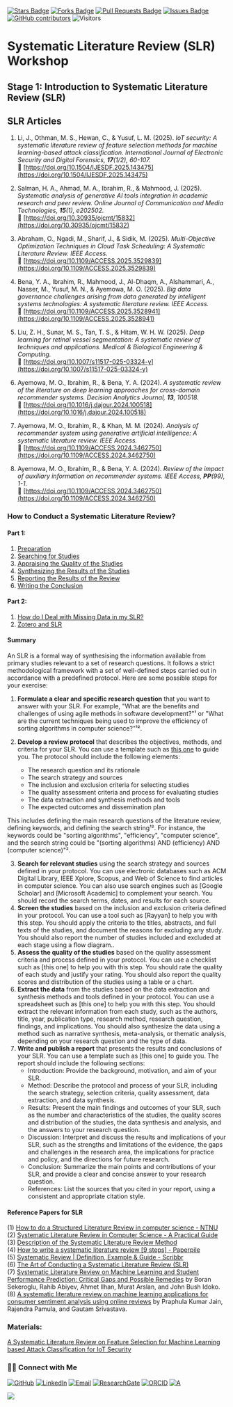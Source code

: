 <a href="https://github.com/drshahizan/short-course/stargazers"><img src="https://img.shields.io/github/stars/drshahizan/short-course" alt="Stars Badge"/></a>
<a href="https://github.com/drshahizan/short-course/network/members"><img src="https://img.shields.io/github/forks/drshahizan/short-course" alt="Forks Badge"/></a>
<a href="https://github.com/drshahizan/short-course/pulls"><img src="https://img.shields.io/github/issues-pr/drshahizan/short-course" alt="Pull Requests Badge"/></a>
<a href="https://github.com/drshahizan/short-course"><img src="https://img.shields.io/github/issues/drshahizan/short-course" alt="Issues Badge"/></a>
<a href="https://github.com/drshahizan/short-course/graphs/contributors"><img alt="GitHub contributors" src="https://img.shields.io/github/contributors/drshahizan/short-course?color=2b9348"></a>
![Visitors](https://api.visitorbadge.io/api/visitors?path=https%3A%2F%2Fgithub.com%2Fdrshahizan%2Fshort-course&labelColor=%23d9e3f0&countColor=%23697689&style=flat)


# Systematic Literature Review (SLR) Workshop
## Stage 1: Introduction to Systematic Literature Review (SLR)

## SLR Articles

1. Li, J., Othman, M. S., Hewan, C., & Yusuf, L. M. (2025). *IoT security: A systematic literature review of feature selection methods for machine learning-based attack classification.*  _International Journal of Electronic Security and Digital Forensics, **17**(1/2), 60-107._  
   🔗 [https://doi.org/10.1504/IJESDF.2025.143475](https://doi.org/10.1504/IJESDF.2025.143475)  

2. Salman, H. A., Ahmad, M. A., Ibrahim, R., & Mahmood, J. (2025). *Systematic analysis of generative AI tools integration in academic research and peer review.* _Online Journal of Communication and Media Technologies, **15**(1), e202502._  
   🔗 [https://doi.org/10.30935/ojcmt/15832](https://doi.org/10.30935/ojcmt/15832)  

3. Abraham, O., Ngadi, M., Sharif, J., & Sidik, M. (2025). *Multi-Objective Optimization Techniques in Cloud Task Scheduling: A Systematic Literature Review.* _IEEE Access._  
   🔗 [https://doi.org/10.1109/ACCESS.2025.3529839](https://doi.org/10.1109/ACCESS.2025.3529839)  

4. Bena, Y. A., Ibrahim, R., Mahmood, J., Al-Dhaqm, A., Alshammari, A., Nasser, M., Yusuf, M. N., & Ayemowa, M. O. (2025). *Big data governance challenges arising from data generated by intelligent systems technologies: A systematic literature review.* _IEEE Access._  
   🔗 [https://doi.org/10.1109/ACCESS.2025.3528941](https://doi.org/10.1109/ACCESS.2025.3528941)  

5. Liu, Z. H., Sunar, M. S., Tan, T. S., & Hitam, W. H. W. (2025). *Deep learning for retinal vessel segmentation: A systematic review of techniques and applications.* _Medical & Biological Engineering & Computing._  
   🔗 [https://doi.org/10.1007/s11517-025-03324-y](https://doi.org/10.1007/s11517-025-03324-y)  

6. Ayemowa, M. O., Ibrahim, R., & Bena, Y. A. (2024). *A systematic review of the literature on deep learning approaches for cross-domain recommender systems.*   _Decision Analytics Journal, **13**, 100518._  
   🔗 [https://doi.org/10.1016/j.dajour.2024.100518](https://doi.org/10.1016/j.dajour.2024.100518)  

7. Ayemowa, M. O., Ibrahim, R., & Khan, M. M. (2024). *Analysis of recommender system using generative artificial intelligence: A systematic literature review.*  _IEEE Access._  
   🔗 [https://doi.org/10.1109/ACCESS.2024.3462750](https://doi.org/10.1109/ACCESS.2024.3462750)  

8. Ayemowa, M. O., Ibrahim, R., & Bena, Y. A. (2024). *Review of the impact of auxiliary information on recommender systems.*  _IEEE Access, **PP**(99), 1-1._  
   🔗 [https://doi.org/10.1109/ACCESS.2024.3462750](https://doi.org/10.1109/ACCESS.2024.3462750)  


### How to Conduct a Systematic Literature Review?
#### Part 1:
1. [Preparation](s3_1a.md)
2. [Searching for Studies](s3_1b.md)
3. [Appraising the Quality of the Studies](s3_1c.md)
4. [Synthesizing the Results of the Studies](s3_1d.md)
5. [Reporting the Results of the Review](s3_1e.md)
6. [Writing the Conclusion](s3_1f.md)

#### Part 2:
1. [How do I Deal with Missing Data in my SLR?](s3_1g.md)
2. [Zotero and SLR](s3_zotero.md)

#### Summary
An SLR is a formal way of synthesising the information available from primary studies relevant to a set of research questions. It follows a strict methodological framework with a set of well-defined steps carried out in accordance with a predefined protocol. Here are some possible steps for your exercise:

1. **Formulate a clear and specific research question** that you want to answer with your SLR. For example, "What are the benefits and challenges of using agile methods in software development?"¹ or "What are the current techniques being used to improve the efficiency of sorting algorithms in computer science?"¹².

2. **Develop a review protocol** that describes the objectives, methods, and criteria for your SLR. You can use a template such as [this one](https://www.researchgate.net/profile/Rodrigo-Silva-20/publication/320704338_Systematic_Literature_Review_in_Computer_Science_-_A_Practical_Guide/links/59f631caaca272607e2bc1c1/Systematic-Literature-Review-in-Computer-Science-A-Practical-Guide.pdf?origin=publication_detail) to guide you. The protocol should include the following elements:
    - The research question and its rationale
    - The search strategy and sources
    - The inclusion and exclusion criteria for selecting studies
    - The quality assessment criteria and process for evaluating studies
    - The data extraction and synthesis methods and tools
    - The expected outcomes and dissemination plan
  
This includes defining the main research questions of the literature review, defining keywords, and defining the search string¹². For instance, the keywords could be "sorting algorithms", "efficiency", "computer science", and the search string could be "(sorting algorithms) AND (efficiency) AND (computer science)"².

3. **Search for relevant studies** using the search strategy and sources defined in your protocol. You can use electronic databases such as ACM Digital Library, IEEE Xplore, Scopus, and Web of Science to find articles in computer science. You can also use search engines such as [Google Scholar] and [Microsoft Academic] to complement your search. You should record the search terms, dates, and results for each source.
4. **Screen the studies** based on the inclusion and exclusion criteria defined in your protocol. You can use a tool such as [Rayyan] to help you with this step. You should apply the criteria to the titles, abstracts, and full texts of the studies, and document the reasons for excluding any study. You should also report the number of studies included and excluded at each stage using a flow diagram..
5. **Assess the quality of the studies** based on the quality assessment criteria and process defined in your protocol. You can use a checklist such as [this one] to help you with this step. You should rate the quality of each study and justify your rating. You should also report the quality scores and distribution of the studies using a table or a chart.
6. **Extract the data** from the studies based on the data extraction and synthesis methods and tools defined in your protocol. You can use a spreadsheet such as [this one] to help you with this step. You should extract the relevant information from each study, such as the authors, title, year, publication type, research method, research question, findings, and implications. You should also synthesize the data using a method such as narrative synthesis, meta-analysis, or thematic analysis, depending on your research question and the type of data.
7. **Write and publish a report** that presents the results and conclusions of your SLR. You can use a template such as [this one] to guide you. The report should include the following sections:
    - Introduction: Provide the background, motivation, and aim of your SLR.
    - Method: Describe the protocol and process of your SLR, including the search strategy, selection criteria, quality assessment, data extraction, and data synthesis.
    - Results: Present the main findings and outcomes of your SLR, such as the number and characteristics of the studies, the quality scores and distribution of the studies, the data synthesis and analysis, and the answers to your research question.
    - Discussion: Interpret and discuss the results and implications of your SLR, such as the strengths and limitations of the evidence, the gaps and challenges in the research area, the implications for practice and policy, and the directions for future research.
    - Conclusion: Summarize the main points and contributions of your SLR, and provide a clear and concise answer to your research question.
    - References: List the sources that you cited in your report, using a consistent and appropriate citation style.

#### Reference Papers for SLR
(1) [How to do a Structured Literature Review in computer science - NTNU](https://research.idi.ntnu.no/aimasters/files/SLR_HowTo2018.pdf)
<br>(2) [Systematic Literature Review in Computer Science - A Practical Guide](https://www.researchgate.net/profile/Rodrigo-Silva-20/publication/320704338_Systematic_Literature_Review_in_Computer_Science_-_A_Practical_Guide/links/59f631caaca272607e2bc1c1/Systematic-Literature-Review-in-Computer-Science-A-Practical-Guide.pdf?origin=publication_detail)
<br>(3) [Description of the Systematic Literature Review Method](https://www.tu.berlin/en/wm/bibliothek/research-teaching/systematic-literature-reviews/description-of-the-systematic-literature-review-method)
<br>(4) [How to write a systematic literature review [9 steps] - Paperpile](https://paperpile.com/g/systematic-literature-review/)
<br>(5) [Systematic Review | Definition, Example & Guide - Scribbr](https://www.scribbr.com/methodology/systematic-review/)
<br>(6) [The Art of Conducting a Systematic Literature Review (SLR)](https://www.researchvoyage.com/conducting-systematic-literature-review-slr/)
<br>(7) [Systematic Literature Review on Machine Learning and Student Performance Prediction: Critical Gaps and Possible Remedies](https://www.mdpi.com/2076-3417/11/22/10907) by Boran Sekeroglu, Rahib Abiyev, Ahmet Ilhan, Murat Arslan, and John Bush Idoko.
<br>(8) [A systematic literature review on machine learning applications for consumer sentiment analysis using online reviews](https://www.sciencedirect.com/science/article/abs/pii/S1574013721000538) by Praphula Kumar Jain, Rajendra Pamula, and Gautam Srivastava.

### Materials:
[A Systematic Literature Review on Feature Selection for Machine Learning based Attack Classification for IoT Security](https://github.com/drshahizan/research-material/blob/main/SLR/lijing/A%20Systematic%20Literature%20Review%20on%20Feature%20Selection%20for%20Machine%20Learning%20based%20Attack%20Classification%20for%20IoT%20Security_2023-02-19.pdf)

### 🙌🏻 Connect with Me
<p align="left">
    <a href="https://github.com/drshahizan" target="_blank"><img alt="GitHub" src="https://img.shields.io/badge/-@drshahizan-181717?style=flat-square&logo=GitHub&logoColor=white"></a>
    <a href="https://www.linkedin.com/in/drshahizan" target="_blank"><img alt="LinkedIn" src="https://img.shields.io/badge/-drshahizan-blue?style=flat-square&logo=Linkedin&logoColor=white&link=https://www.linkedin.com/in/drshahizan/"></a>
    <a href="mailto:shahizan@utm.my" target="_blank"><img alt="Email" src="https://img.shields.io/badge/-shahizan@utm.my-c14438?style=flat-square&logo=Gmail&logoColor=white&link=mailto:shahizan@utm.my.com"></a>
    <a href="https://www.researchgate.net/profile/Mohd-Othman-28" target="_blank"><img alt="ResearchGate" src="https://img.shields.io/badge/-ResearchGate-00CCBB?style=flat-square&logo=ResearchGate&logoColor=white"></a>
    <a href="https://orcid.org/0000-0003-4261-1873" target="_blank"><img alt="ORCID" src="https://img.shields.io/badge/-ORCID-A6CE39?style=flat-square&logo=ORCID&logoColor=white"></a> 
 <a href="https://visitorbadge.io/status?path=https%3A%2F%2Fgithub.com%2Fdrshahizan" target="_blank"><img alt="A" src="https://api.visitorbadge.io/api/visitors?path=https%3A%2F%2Fgithub.com%2Fdrshahizan&labelColor=%23697689&countColor=%23555555&style=plastic"></a>
 
![](https://hit.yhype.me/github/profile?user_id=81284918)
</p>

